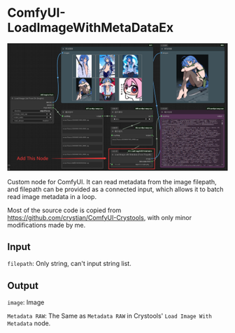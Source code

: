 # ComfyUI-LoadImageWithMetaDataEx

![Example_Image](assets/Example_Image.png)

Custom node for ComfyUI. It can read metadata from the image filepath, and filepath can be provided as a connected input, which allows it to batch read image metadata in a loop.

Most of the source code is copied from https://github.com/crystian/ComfyUI-Crystools, with only minor modifications made by me.

## Input

``filepath``: Only string, can't input string list.

## Output

``image``: Image

``Metadata RAW``: The Same as ``Metadata RAW`` in Crystools' ``Load Image With Metadata`` node.

